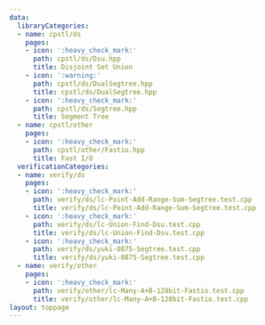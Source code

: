```yaml
---
data:
  libraryCategories:
  - name: cpstl/ds
    pages:
    - icon: ':heavy_check_mark:'
      path: cpstl/ds/Dsu.hpp
      title: Disjoint Set Union
    - icon: ':warning:'
      path: cpstl/ds/DualSegtree.hpp
      title: cpstl/ds/DualSegtree.hpp
    - icon: ':heavy_check_mark:'
      path: cpstl/ds/Segtree.hpp
      title: Segment Tree
  - name: cpstl/other
    pages:
    - icon: ':heavy_check_mark:'
      path: cpstl/other/Fastio.hpp
      title: Fast I/O
  verificationCategories:
  - name: verify/ds
    pages:
    - icon: ':heavy_check_mark:'
      path: verify/ds/lc-Point-Add-Range-Sum-Segtree.test.cpp
      title: verify/ds/lc-Point-Add-Range-Sum-Segtree.test.cpp
    - icon: ':heavy_check_mark:'
      path: verify/ds/lc-Union-Find-Dsu.test.cpp
      title: verify/ds/lc-Union-Find-Dsu.test.cpp
    - icon: ':heavy_check_mark:'
      path: verify/ds/yuki-0875-Segtree.test.cpp
      title: verify/ds/yuki-0875-Segtree.test.cpp
  - name: verify/other
    pages:
    - icon: ':heavy_check_mark:'
      path: verify/other/lc-Many-A+B-128bit-Fastio.test.cpp
      title: verify/other/lc-Many-A+B-128bit-Fastio.test.cpp
layout: toppage
---
```

